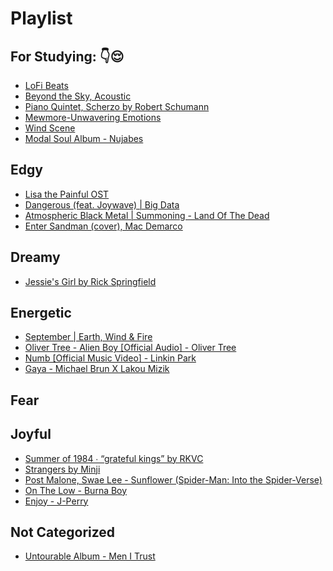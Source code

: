 # Playlist

## For Studying: 👇😌
- [LoFi Beats](https://www.youtube.com/watch?v=5qap5aO4i9A)
- [Beyond the Sky, Acoustic](https://www.youtube.com/watch?v=0_Af8SX2bWM)
- [Piano Quintet, Scherzo by Robert Schumann](https://youtu.be/Ub3UAK_KeNI)
- [Mewmore-Unwavering Emotions](https://www.youtube.com/watch?v=o-mKUzqHcEc)
- [Wind Scene](https://www.youtube.com/watch?v=pUFELL5hHbg)
- [Modal Soul Album - Nujabes](https://www.youtube.com/watch?v=hUMpg1ii4_A&t=1341s)

## Edgy
- [Lisa the Painful OST](https://www.youtube.com/watch?v=ByKll4eIjwo&list=PLPAsf8Volpy3OoTL0fFmSLMuv8oK0s1Rk)
- [Dangerous (feat. Joywave) | Big Data](https://www.youtube.com/watch?v=LpQArtCeXTk)
- [Atmospheric Black Metal | Summoning - Land Of The Dead](https://www.youtube.com/watch?v=jmDnrNwyhK0)
- [Enter Sandman (cover), Mac Demarco](https://www.youtube.com/watch?v=gABTZibOV2U)

## Dreamy
- [Jessie's Girl by Rick Springfield](https://www.youtube.com/watch?v=qYkbTyHXwbs)

## Energetic
- [September | Earth, Wind & Fire](https://www.youtube.com/watch?v=3cKtSlsYVEU)
- [Oliver Tree - Alien Boy [Official Audio] - Oliver Tree](https://www.youtube.com/watch?v=3wLLgJ_a7Rs)
- [Numb [Official Music Video] - Linkin Park](https://www.youtube.com/watch?v=kXYiU_JCYtU)
- [Gaya - Michael Brun X Lakou Mizik](https://www.youtube.com/watch?v=sHQL4uBSFD4)

## Fear

## Joyful
- [Summer of 1984 ∙ “grateful kings” by RKVC](https://youtu.be/cmwomhy81qg)
- [Strangers by Minji](https://youtu.be/Rh3-ifF1D38)
- [Post Malone, Swae Lee - Sunflower (Spider-Man: Into the Spider-Verse)](https://www.youtube.com/watch?v=ApXoWvfEYVU)
- [On The Low - Burna Boy](https://www.youtube.com/watch?v=Ecl8Aod0Tl0)
- [Enjoy - J-Perry](https://www.youtube.com/watch?v=RKomOZTdhVg)

## Not Categorized
- [Untourable Album - Men I Trust](https://www.youtube.com/watch?v=-m90XiNil7M&list=PLp9ta73sprU4AR94k8TiS8da2KyDu-DUi)
